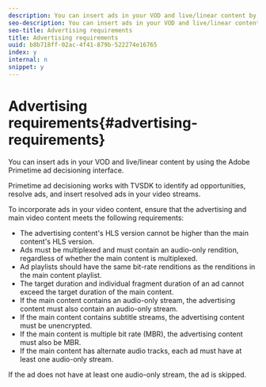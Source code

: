 ```yaml
---
description: You can insert ads in your VOD and live/linear content by using the Adobe Primetime ad decisioning interface.
seo-description: You can insert ads in your VOD and live/linear content by using the Adobe Primetime ad decisioning interface.
seo-title: Advertising requirements
title: Advertising requirements
uuid: b8b718ff-02ac-4f41-879b-522274e16765
index: y
internal: n
snippet: y
---
```


# Advertising requirements{#advertising-requirements}

You can insert ads in your VOD and live/linear content by using the Adobe Primetime ad decisioning interface.

<a id="section_A2966DC850E140FE9400A1D9E412F819"></a>

Primetime ad decisioning works with TVSDK to identify ad opportunities, resolve ads, and insert resolved ads in your video streams.

To incorporate ads in your video content, ensure that the advertising and main video content meets the following requirements:

* The advertising content's HLS version cannot be higher than the main content's HLS version. 
* Ads must be multiplexed and must contain an audio-only rendition, regardless of whether the main content is multiplexed. 
* Ad playlists should have the same bit-rate renditions as the renditions in the main content playlist. 
* The target duration and individual fragment duration of an ad cannot exceed the target duration of the main content. 
* If the main content contains an audio-only stream, the advertising content must also contain an audio-only stream. 
* If the main content contains subtitle streams, the advertising content must be unencrypted. 
* If the main content is multiple bit rate (MBR), the advertising content must also be MBR. 
* If the main content has alternate audio tracks, each ad must have at least one audio-only stream.

If the ad does not have at least one audio-only stream, the ad is skipped. 
